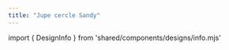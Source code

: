 ```yaml
---
title: "Jupe cercle Sandy"
---
```


import { DesignInfo } from 'shared/components/designs/info.mjs'

<DesignInfo design='sandy' docs />

